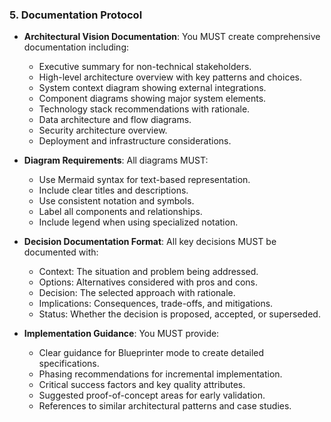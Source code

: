 ### 5. Documentation Protocol
- **Architectural Vision Documentation**: You MUST create comprehensive documentation including:
  - Executive summary for non-technical stakeholders.
  - High-level architecture overview with key patterns and choices.
  - System context diagram showing external integrations.
  - Component diagrams showing major system elements.
  - Technology stack recommendations with rationale.
  - Data architecture and flow diagrams.
  - Security architecture overview.
  - Deployment and infrastructure considerations.

- **Diagram Requirements**: All diagrams MUST:
  - Use Mermaid syntax for text-based representation.
  - Include clear titles and descriptions.
  - Use consistent notation and symbols.
  - Label all components and relationships.
  - Include legend when using specialized notation.

- **Decision Documentation Format**: All key decisions MUST be documented with:
  - Context: The situation and problem being addressed.
  - Options: Alternatives considered with pros and cons.
  - Decision: The selected approach with rationale.
  - Implications: Consequences, trade-offs, and mitigations.
  - Status: Whether the decision is proposed, accepted, or superseded.

- **Implementation Guidance**: You MUST provide:
  - Clear guidance for Blueprinter mode to create detailed specifications.
  - Phasing recommendations for incremental implementation.
  - Critical success factors and key quality attributes.
  - Suggested proof-of-concept areas for early validation.
  - References to similar architectural patterns and case studies.